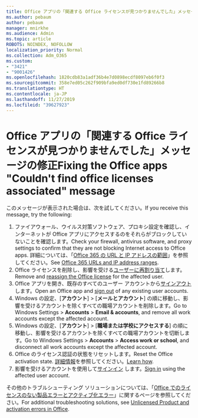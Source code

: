 ```yaml
---
title: Office アプリの「関連する Office ライセンスが見つかりませんでした」メッセージの修正
ms.author: pebaum
author: pebaum
manager: mnirkhe
ms.audience: Admin
ms.topic: article
ROBOTS: NOINDEX, NOFOLLOW
localization_priority: Normal
ms.collection: Adm_O365
ms.custom:
- "3421"
- "9001426"
ms.openlocfilehash: 1820cdb83a1adf36b4e7d0898ecdf8097eb6f0f3
ms.sourcegitcommit: 358e7ed05c262f909bfa9ed0df730e1fd89266b8
ms.translationtype: HT
ms.contentlocale: ja-JP
ms.lasthandoff: 11/27/2019
ms.locfileid: "39627923"
---
```

# <a name="fixing-the-office-apps-couldnt-find-office-licenses-associated-message"></a><span data-ttu-id="4edba-102">Office アプリの「関連する Office ライセンスが見つかりませんでした」メッセージの修正</span><span class="sxs-lookup"><span data-stu-id="4edba-102">Fixing the Office apps "Couldn't find office licenses associated" message</span></span>

<span data-ttu-id="4edba-103">このメッセージが表示された場合は、次を試してください。</span><span class="sxs-lookup"><span data-stu-id="4edba-103">If you receive this message, try the following:</span></span>

1. <span data-ttu-id="4edba-104">ファイアウォール、ウイルス対策ソフトウェア、プロキシ設定を確認し、インターネットが Office アプリにアクセスするのをそれらがブロックしていないことを確認します。</span><span class="sxs-lookup"><span data-stu-id="4edba-104">Check your firewall, antivirus software, and proxy settings to confirm that they are not blocking Internet access to Office apps.</span></span> <span data-ttu-id="4edba-105">詳細については、「[Office 365 の URL と IP アドレスの範囲](https://docs.microsoft.com/office365/enterprise/urls-and-ip-address-ranges)」を参照してください。</span><span class="sxs-lookup"><span data-stu-id="4edba-105">See [Office 365 URLs and IP address ranges](https://docs.microsoft.com/office365/enterprise/urls-and-ip-address-ranges).</span></span>
2. <span data-ttu-id="4edba-106">Office ライセンスを削除し、影響を受ける[ユーザーに再割り当て](https://docs.microsoft.com/office365/admin/manage/assign-licenses-to-users)します。</span><span class="sxs-lookup"><span data-stu-id="4edba-106">Remove and [reassign the Office license](https://docs.microsoft.com/office365/admin/manage/assign-licenses-to-users) for the affected user.</span></span> 
3. <span data-ttu-id="4edba-107">Office アプリを開き、既存のすべてのユーザー アカウントから[サインアウト](https://support.office.com/article/5a20dc11-47e9-4b6f-945d-478cb6d92071)します。</span><span class="sxs-lookup"><span data-stu-id="4edba-107">Open an Office app and [sign out](https://support.office.com/article/5a20dc11-47e9-4b6f-945d-478cb6d92071) of any existing user accounts.</span></span>
4. <span data-ttu-id="4edba-108">Windows の設定、[**アカウント**] > [**メールとアカウント**] の順に移動し、影響を受けるアカウントを除くすべての職場アカウントを削除します。</span><span class="sxs-lookup"><span data-stu-id="4edba-108">Go to Windows Settings > **Accounts** > **Email & accounts**, and remove all work accounts except the affected account.</span></span>
5. <span data-ttu-id="4edba-109">Windows の設定、[**アカウント**] > [**職場または学校にアクセスする**] の順に移動し、影響を受けるアカウントを除くすべての職場アカウントを切断します。</span><span class="sxs-lookup"><span data-stu-id="4edba-109">Go to Windows Settings > **Accounts** > **Access work or school**, and disconnect all work accounts except the affected account.</span></span>
6. <span data-ttu-id="4edba-110">Office のライセンス認証の状態をリセットします。</span><span class="sxs-lookup"><span data-stu-id="4edba-110">Reset the Office activation state.</span></span> <span data-ttu-id="4edba-111">[詳細情報](https://docs.microsoft.com/office365/troubleshoot/activation/reset-office-365-proplus-activation-state)を参照してください。</span><span class="sxs-lookup"><span data-stu-id="4edba-111">[Learn how](https://docs.microsoft.com/office365/troubleshoot/activation/reset-office-365-proplus-activation-state).</span></span>
7. <span data-ttu-id="4edba-112">影響を受けるアカウントを使用して[サインイン](https://support.office.com/article/628ea040-f265-49de-b986-be09c3ebf8a9) します。</span><span class="sxs-lookup"><span data-stu-id="4edba-112">[Sign in](https://support.office.com/article/628ea040-f265-49de-b986-be09c3ebf8a9) using the affected user account.</span></span>

<span data-ttu-id="4edba-113">その他のトラブルシューティング ソリューションについては、「[Office でのライセンスのない製品エラーとアクティブ化エラー](https://support.office.com/Article/0d23d3c0-c19c-4b2f-9845-5344fedc4380)」に関するページを参照してください。</span><span class="sxs-lookup"><span data-stu-id="4edba-113">For additional troubleshooting solutions, see [Unlicensed Product and activation errors in Office](https://support.office.com/Article/0d23d3c0-c19c-4b2f-9845-5344fedc4380).</span></span>